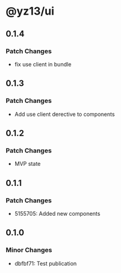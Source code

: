 # @yz13/ui

## 0.1.4

### Patch Changes

- fix use client in bundle

## 0.1.3

### Patch Changes

- Add use client derective to components

## 0.1.2

### Patch Changes

- MVP state

## 0.1.1

### Patch Changes

- 5155705: Added new components

## 0.1.0

### Minor Changes

- dbfbf71: Test publication
